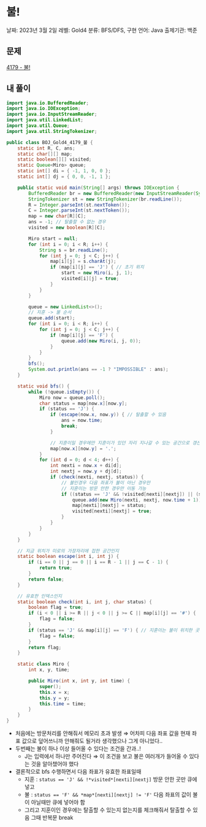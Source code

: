 # 불!

날짜: 2023년 3월 2일
레벨: Gold4
분류: BFS/DFS, 구현
언어: Java
출제기관: 백준

## 문제
[4179 - 불!](https://www.acmicpc.net/problem/4179)

## 내 풀이

```java
import java.io.BufferedReader;
import java.io.IOException;
import java.io.InputStreamReader;
import java.util.LinkedList;
import java.util.Queue;
import java.util.StringTokenizer;

public class BOJ_Gold4_4179_불 {
	static int R, C, ans;
	static char[][] map;
	static boolean[][] visited;
	static Queue<Miro> queue;
	static int[] di = { -1, 1, 0, 0 };
	static int[] dj = { 0, 0, -1, 1 };

	public static void main(String[] args) throws IOException {
		BufferedReader br = new BufferedReader(new InputStreamReader(System.in));
		StringTokenizer st = new StringTokenizer(br.readLine());
		R = Integer.parseInt(st.nextToken());
		C = Integer.parseInt(st.nextToken());
		map = new char[R][C];
		ans = -1; // 탈출할 수 없는 경우
		visited = new boolean[R][C];

		Miro start = null;
		for (int i = 0; i < R; i++) {
			String s = br.readLine();
			for (int j = 0; j < C; j++) {
				map[i][j] = s.charAt(j);
				if (map[i][j] == 'J') { // 초기 위치
					start = new Miro(i, j, 1);
					visited[i][j] = true;
				}
			}
		}

		queue = new LinkedList<>();
		// 지훈 -> 불 순서
		queue.add(start);
		for (int i = 0; i < R; i++) {
			for (int j = 0; j < C; j++) {
				if (map[i][j] == 'F') {
					queue.add(new Miro(i, j, 0));
				}
			}
		}
		bfs();
		System.out.println(ans == -1 ? "IMPOSSIBLE" : ans);
	}

	static void bfs() {
		while (!queue.isEmpty()) {
			Miro now = queue.poll();
			char status = map[now.x][now.y];
			if (status == 'J') {
				if (escape(now.x, now.y)) { // 탈출할 수 있음
					ans = now.time;
					break;
				}

				// 지훈이일 경우에만 지훈이가 있던 자리 지나갈 수 있는 공간으로 갱신
				map[now.x][now.y] = '.';
			}
			for (int d = 0; d < 4; d++) {
				int nexti = now.x + di[d];
				int nextj = now.y + dj[d];
				if (check(nexti, nextj, status)) {
					// 불인경우 다음 좌표가 불이 아닌 경우만
					// 지훈이는 방문 안한 경우만 이동 가능
					if ((status == 'J' && !visited[nexti][nextj]) || (status == 'F' && map[nexti][nextj] != 'F')) {
						queue.add(new Miro(nexti, nextj, now.time + 1));
						map[nexti][nextj] = status;
						visited[nexti][nextj] = true;
					}
				}
			}
		}
	}

	// 지금 위치가 미로의 가장자리에 접한 공간인지
	static boolean escape(int i, int j) {
		if (i == 0 || j == 0 || i == R - 1 || j == C - 1) {
			return true;
		}
		return false;
	}

	// 유효한 인덱스인지
	static boolean check(int i, int j, char status) {
		boolean flag = true;
		if (i < 0 || i >= R || j < 0 || j >= C || map[i][j] == '#') {
			flag = false;
		}
		if (status == 'J' && map[i][j] == 'F') { // 지훈이는 불이 위치한 곳으로 갈 수 없음
			flag = false;
		}
		return flag;
	}

	static class Miro {
		int x, y, time;

		public Miro(int x, int y, int time) {
			super();
			this.x = x;
			this.y = y;
			this.time = time;
		}
	}
}
```

- 처음에는 방문처리를 안해줘서 메모리 초과 발생 ⇒ 어차피 다음 좌표 값을 현재 좌표 값으로 덮어쓰니까 안해줘도 될거라 생각했으나 그게 아니었다..
- 두번째는 불이 하나 이상 들어올 수 있다는 조건을 간과..!
    - J는 입력에서 하나만 주어진다 ⇒ 이 조건을 보고 불은 여러개가 들어올 수 있다는 것을 알아챘어야 했다
- 결론적으로 bfs 수행하면서 다음 좌표가 유효한 좌표일때
    - 지훈 : `status == 'J' && !*visited*[nexti][nextj]` 방문 안한 곳만 큐에 넣고
    - 불 : `status == 'F' && *map*[nexti][nextj] != 'F'` 다음 좌표의 값이 불이 아닐때만 큐에 넣어야 함
    - 그리고 지훈이인 경우에는 탈출할 수 있는지 없는지를 체크해줘서 탈출할 수 있음 그때 반복문 break
